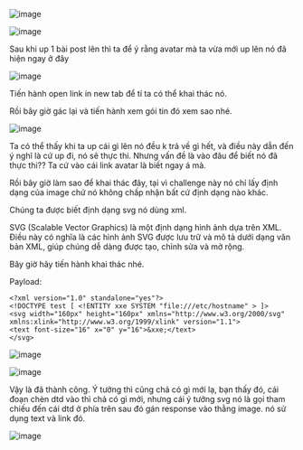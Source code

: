 ![image](https://github.com/user-attachments/assets/90a0c929-b6c9-43a1-aeba-c0c5a6ec8da7)

![image](https://github.com/user-attachments/assets/55b9d87d-a1b4-4679-a783-691f4a3b1e8d)

Sau khi up 1 bài post lên thì ta để ý rằng avatar mà ta vừa mới up lên nó đã hiện ngay ở đây

![image](https://github.com/user-attachments/assets/6d1b7801-5d47-48de-9ed8-303ec377d0c3)

Tiến hành open link in new tab để tí ta có thể khai thác nó.

Rồi bây giờ gác lại và tiến hành xem gói tin đó xem sao nhé.

![image](https://github.com/user-attachments/assets/7e79a24c-2722-4ab7-a23b-bf6cbe6cd936)

Ta có thể thấy khi ta up cái gì lên nó đều k trả về gì hết, và điều này dẫn đến ý nghĩ là cứ up đi, nó sẽ thực thi. Nhưng vấn đề là vào đâu để biết nó đã thực thi?? Ta cứ vào cái link avatar là biết ngay á mà.

Rồi bây giờ làm sao để khai thác đây, tại vì challenge này nó chỉ lấy định dạng của image chứ nó không chấp nhận bất cứ định dạng nào khác.

Chúng ta được biết định dạng svg nó dùng xml.

SVG (Scalable Vector Graphics) là một định dạng hình ảnh dựa trên XML. Điều này có nghĩa là các hình ảnh SVG được lưu trữ và mô tả dưới dạng văn bản XML, giúp chúng dễ dàng được tạo, chỉnh sửa và mở rộng.

Bây giờ hãy tiến hành khai thác nhé.

Payload:

```
<?xml version="1.0" standalone="yes"?>
<!DOCTYPE test [ <!ENTITY xxe SYSTEM "file:///etc/hostname" > ]>
<svg width="160px" height="160px" xmlns="http://www.w3.org/2000/svg" xmlns:xlink="http://www.w3.org/1999/xlink" version="1.1">
<text font-size="16" x="0" y="16">&xxe;</text>
</svg>
```

![image](https://github.com/user-attachments/assets/e1547079-2010-41f3-af22-f8a2c90d0d17)

![image](https://github.com/user-attachments/assets/63922417-cf09-445a-98bc-0c4fe94de7bb)

Vậy là đã thành công. Ý tưởng thì cũng chả có gì mới lạ, bạn thấy đó, cái đoạn chèn dtd vào thì chả có gì mới, nhưng cái ý tưởng svg nó là gọi tham chiếu đến cái dtd ở phía trên sau đó gán response vào thằng image. nó sử dụng text và link đó.

![image](https://github.com/user-attachments/assets/34f263c2-52ef-40db-8012-c938fb5fcbe9)

